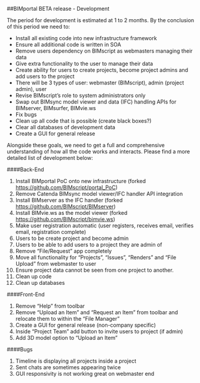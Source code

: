 ##BIMportal BETA release - Development

The period for development is estimated at 1 to 2 months. By the conclusion of this period we need to:

* Install all existing code into new infrastructure framework
* Ensure all additional code is written in SOA
* Remove users dependency on BIMscript as webmasters managing their data
* Give extra functionality to the user to manage their data
* Create ability for users to create projects, become project admins and add users to the project
* There will be 3 types of user: webmaster (BIMscript), admin (project admin), user
* Revise BIMscript’s role to system administrators only
* Swap out BIMsync model viewer and data (IFC) handling APIs for BIMserver, BIMsurfer, BIMvie.ws
* Fix bugs
* Clean up all code that is possible (create black boxes?)
* Clear all databases of development data
* Create a GUI for general release

Alongside these goals, we need to get a full and comprehensive understanding of how all the code works and interacts. Please find a more detailed list of development below:

####Back-End

1. Install BIMportal PoC onto new infrastructure (forked https://github.com/BIMscript/portal_PoC)
2. Remove Catenda BIMsync model viewer/IFC handler API integration
3. Install BIMserver as the IFC handler (forked https://github.com/BIMscript/BIMserver)
4. Install BIMvie.ws as the model viewer (forked https://github.com/BIMscript/bimvie.ws)
5. Make user registration automatic (user registers, receives email, verifies email, registration complete)
6. Users to be create project and become admin
7. Users to be able to add users to a project they are admin of
8. Remove “File/Request” app completely
9. Move all functionality for “Projects”, “Issues”, “Renders” and “File Upload” from webmaster to user
10. Ensure project data cannot be seen from one project to another.
11. Clean up code
12. Clean up databases

####Front-End

1. Remove “Help” from toolbar
2. Remove “Upload an Item” and “Request an Item” from toolbar and relocate them to within the “File Manager”
3. Create a GUI for general release (non-company specific)
4. Inside “Project Team” add button to invite users to project (if admin)
5. Add 3D model option to “Upload an Item”

####Bugs

1. Timeline is displaying all projects inside a project
2. Sent chats are sometimes appearing twice
3. GUI responsivity is not working great on webmaster end
